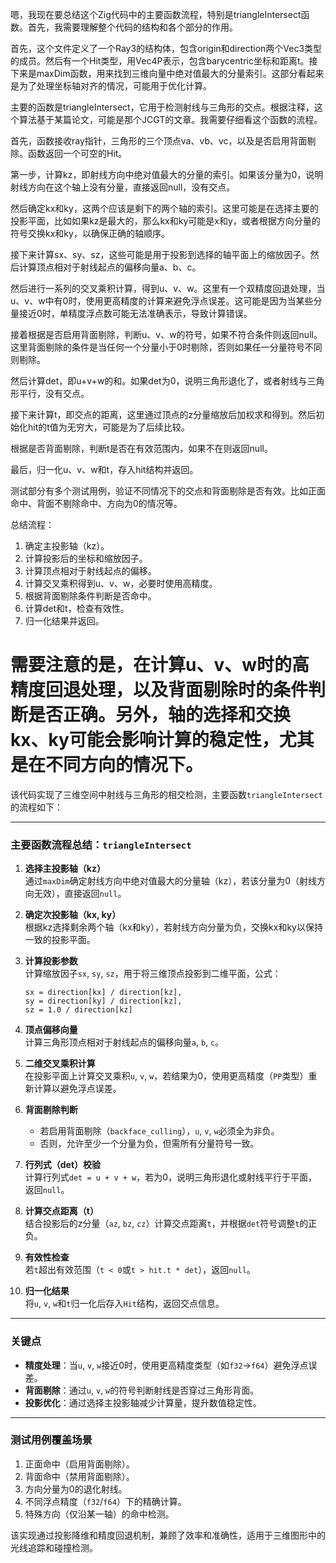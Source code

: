 嗯，我现在要总结这个Zig代码中的主要函数流程，特别是triangleIntersect函数。首先，我需要理解整个代码的结构和各个部分的作用。

首先，这个文件定义了一个Ray3的结构体，包含origin和direction两个Vec3类型的成员。然后有一个Hit类型，用Vec4P表示，包含barycentric坐标和距离t。接下来是maxDim函数，用来找到三维向量中绝对值最大的分量索引。这部分看起来是为了处理坐标轴对齐的情况，可能用于优化计算。

主要的函数是triangleIntersect，它用于检测射线与三角形的交点。根据注释，这个算法基于某篇论文，可能是那个JCGT的文章。我需要仔细看这个函数的流程。

首先，函数接收ray指针，三角形的三个顶点va、vb、vc，以及是否启用背面剔除。函数返回一个可空的Hit。

第一步，计算kz，即射线方向中绝对值最大的分量的索引。如果该分量为0，说明射线方向在这个轴上没有分量，直接返回null，没有交点。

然后确定kx和ky，这两个应该是剩下的两个轴的索引。这里可能是在选择主要的投影平面，比如如果kz是最大的，那么kx和ky可能是x和y，或者根据方向分量的符号交换kx和ky，以确保正确的轴顺序。

接下来计算sx、sy、sz，这些可能是用于投影到选择的轴平面上的缩放因子。然后计算顶点相对于射线起点的偏移向量a、b、c。

然后进行一系列的交叉乘积计算，得到u、v、w。这里有一个双精度回退处理，当u、v、w中有0时，使用更高精度的计算来避免浮点误差。这可能是因为当某些分量接近0时，单精度浮点数可能无法准确表示，导致计算错误。

接着根据是否启用背面剔除，判断u、v、w的符号，如果不符合条件则返回null。这里背面剔除的条件是当任何一个分量小于0时剔除，否则如果任一分量符号不同则剔除。

然后计算det，即u+v+w的和。如果det为0，说明三角形退化了，或者射线与三角形平行，没有交点。

接下来计算t，即交点的距离，这里通过顶点的z分量缩放后加权求和得到。然后初始化hit的t值为无穷大，可能是为了后续比较。

根据是否背面剔除，判断t是否在有效范围内，如果不在则返回null。

最后，归一化u、v、w和t，存入hit结构并返回。

测试部分有多个测试用例，验证不同情况下的交点和背面剔除是否有效。比如正面命中、背面不剔除命中、方向为0的情况等。

总结流程：

1. 确定主投影轴（kz）。
2. 计算投影后的坐标和缩放因子。
3. 计算顶点相对于射线起点的偏移。
4. 计算交叉乘积得到u、v、w，必要时使用高精度。
5. 根据背面剔除条件判断是否命中。
6. 计算det和t，检查有效性。
7. 归一化结果并返回。

需要注意的是，在计算u、v、w时的高精度回退处理，以及背面剔除时的条件判断是否正确。另外，轴的选择和交换kx、ky可能会影响计算的稳定性，尤其是在不同方向的情况下。
================================================
该代码实现了三维空间中射线与三角形的相交检测，主要函数`triangleIntersect`的流程如下：

---

### **主要函数流程总结：`triangleIntersect`**
1. **选择主投影轴（kz）**  
   通过`maxDim`确定射线方向中绝对值最大的分量轴（kz），若该分量为0（射线方向无效），直接返回`null`。

2. **确定次投影轴（kx, ky）**  
   根据kz选择剩余两个轴（kx和ky），若射线方向分量为负，交换kx和ky以保持一致的投影平面。

3. **计算投影参数**  
   计算缩放因子`sx`, `sy`, `sz`，用于将三维顶点投影到二维平面，公式：  
   ```
   sx = direction[kx] / direction[kz],  
   sy = direction[ky] / direction[kz],  
   sz = 1.0 / direction[kz]  
   ```

4. **顶点偏移向量**  
   计算三角形顶点相对于射线起点的偏移向量`a`, `b`, `c`。

5. **二维交叉乘积计算**  
   在投影平面上计算交叉乘积`u`, `v`, `w`，若结果为0，使用更高精度（`PP`类型）重新计算以避免浮点误差。

6. **背面剔除判断**  
   - 若启用背面剔除（`backface_culling`），`u`, `v`, `w`必须全为非负。
   - 否则，允许至少一个分量为负，但需所有分量符号一致。

7. **行列式（det）校验**  
   计算行列式`det = u + v + w`，若为0，说明三角形退化或射线平行于平面，返回`null`。

8. **计算交点距离（t）**  
   结合投影后的z分量（`az`, `bz`, `cz`）计算交点距离`t`，并根据`det`符号调整`t`的正负。

9. **有效性检查**  
   若`t`超出有效范围（`t < 0`或`t > hit.t * det`），返回`null`。

10. **归一化结果**  
    将`u`, `v`, `w`和`t`归一化后存入`Hit`结构，返回交点信息。

---

### **关键点**
- **精度处理**：当`u`, `v`, `w`接近0时，使用更高精度类型（如`f32`→`f64`）避免浮点误差。
- **背面剔除**：通过`u`, `v`, `w`的符号判断射线是否穿过三角形背面。
- **投影优化**：通过选择主投影轴减少计算量，提升数值稳定性。

---

### **测试用例覆盖场景**
1. 正面命中（启用背面剔除）。
2. 背面命中（禁用背面剔除）。
3. 方向分量为0的退化射线。
4. 不同浮点精度（`f32`/`f64`）下的精确计算。
5. 特殊方向（仅沿某一轴）的命中检测。

该实现通过投影降维和精度回退机制，兼顾了效率和准确性，适用于三维图形中的光线追踪和碰撞检测。